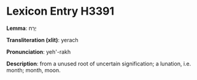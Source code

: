 # Lexicon Entry H3391

**Lemma**: יֶרַח

**Transliteration (xlit)**: yerach

**Pronunciation**: yeh'-rakh

**Description**:
from a unused root of uncertain signification; a lunation, i.e. month; month, moon.
